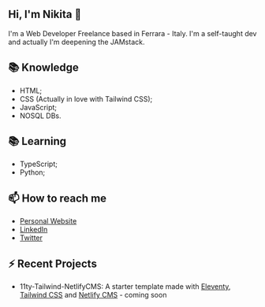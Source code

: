 ## Hi, I'm Nikita 👋

I'm a Web Developer Freelance based in Ferrara - Italy. I'm a self-taught dev and actually I'm deepening the JAMstack.

## 📚 Knowledge
  - HTML;
  - CSS (Actually in love with Tailwind CSS);
  - JavaScript;
  - NOSQL DBs.

## 📚 Learning
  - TypeScript;
  - Python;

## 📫 How to reach me
  - [Personal Website](https://nikitazanella.it)
  - [LinkedIn](https://www.linkedin.com/in/nikita-zanella-b47576156/)
  - [Twitter](https://twitter.com/ZanellaNikita)
  
## ⚡ Recent Projects
  - 11ty-Tailwind-NetlifyCMS: A starter template made with [Eleventy](https://www.11ty.dev/), [Tailwind CSS](https://tailwindcss.com/) and [Netlify CMS](https://www.netlifycms.org/) - coming soon


  
